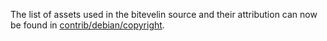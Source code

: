 The list of assets used in the bitevelin source and their attribution can now be found in [contrib/debian/copyright](../contrib/debian/copyright).
